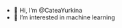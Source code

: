 - 👋 Hi, I’m @CateaYurkina
- 👀 I’m interested in machine learning
<!---
CateaYurkina/CateaYurkina is a ✨ special ✨ repository because its `README.md` (this file) appears on your GitHub profile.
You can click the Preview link to take a look at your changes.
--->
